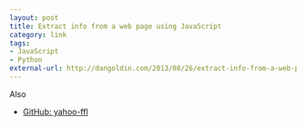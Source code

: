 ```yaml
---
layout: post
title: Extract info from a web page using JavaScript
category: link
tags:
- JavaScript
- Python
external-url: http://dangoldin.com/2013/08/26/extract-info-from-a-web-page-using-javascript/
---
```

Also

- [GitHub: yahoo-ffl](https://github.com/dangoldin/yahoo-ffl)
